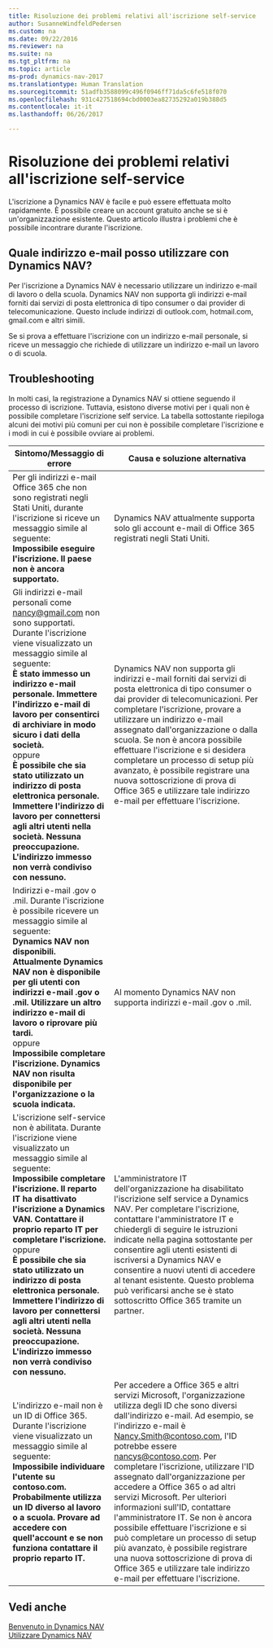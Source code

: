 ```yaml
---
title: Risoluzione dei problemi relativi all'iscrizione self-service
author: SusanneWindfeldPedersen
ms.custom: na
ms.date: 09/22/2016
ms.reviewer: na
ms.suite: na
ms.tgt_pltfrm: na
ms.topic: article
ms-prod: dynamics-nav-2017
ms.translationtype: Human Translation
ms.sourcegitcommit: 51adfb3588099c496f0946ff71da5c6fe518f070
ms.openlocfilehash: 931c427518694cbd0003ea82735292a019b388d5
ms.contentlocale: it-it
ms.lasthandoff: 06/26/2017

---
```


# <a name="troubleshooting-self-service-sign-up"></a>Risoluzione dei problemi relativi all'iscrizione self-service
L'iscrizione a Dynamics NAV è facile e può essere effettuata molto rapidamente. È possibile creare un account gratuito anche se si è un'organizzazione esistente. Questo articolo illustra i problemi che è possibile incontrare durante l'iscrizione.

## <a name="what-email-address-can-i-use-with-dynamics-nav"></a>Quale indirizzo e-mail posso utilizzare con Dynamics NAV?
Per l'iscrizione a Dynamics NAV è necessario utilizzare un indirizzo e-mail di lavoro o della scuola. Dynamics NAV non supporta gli indirizzi e-mail forniti dai servizi di posta elettronica di tipo consumer o dai provider di telecomunicazione. Questo include indirizzi di outlook.com, hotmail.com, gmail.com e altri simili.

Se si prova a effettuare l'iscrizione con un indirizzo e-mail personale, si riceve un messaggio che richiede di utilizzare un indirizzo e-mail un lavoro o di scuola.

## <a name="troubleshooting"></a>Troubleshooting
In molti casi, la registrazione a Dynamics NAV si ottiene seguendo il processo di iscrizione. Tuttavia, esistono diverse motivi per i quali non è possibile completare l'iscrizione self service. La tabella sottostante riepiloga alcuni dei motivi più comuni per cui non è possibile completare l'iscrizione e i modi in cui è possibile ovviare ai problemi.

|Sintomo/Messaggio di errore                                                                             |Causa e soluzione alternativa|
|--------------------------------------------------------------------------------------------------|--------------------|
|Per gli indirizzi e-mail Office 365 che non sono registrati negli Stati Uniti, durante l'iscrizione si riceve un messaggio simile al seguente: <br>**Impossibile eseguire l'iscrizione. Il paese non è ancora supportato.**<br> |Dynamics NAV attualmente supporta solo gli account e-mail di Office 365 registrati negli Stati Uniti.|
|Gli indirizzi e-mail personali come nancy@gmail.com non sono supportati. Durante l'iscrizione viene visualizzato un messaggio simile al seguente: <br>**È stato immesso un indirizzo e-mail personale. Immettere l'indirizzo e-mail di lavoro per consentirci di archiviare in modo sicuro i dati della società.**<br> oppure <br> **È possibile che sia stato utilizzato un indirizzo di posta elettronica personale. Immettere l'indirizzo di lavoro per connettersi agli altri utenti nella società. Nessuna preoccupazione. L'indirizzo immesso non verrà condiviso con nessuno.** | Dynamics NAV non supporta gli indirizzi e-mail forniti dai servizi di posta elettronica di tipo consumer o dai provider di telecomunicazioni. Per completare l'iscrizione, provare a utilizzare un indirizzo e-mail assegnato dall'organizzazione o dalla scuola. Se non è ancora possibile effettuare l'iscrizione e si desidera completare un processo di setup più avanzato, è possibile registrare una nuova sottoscrizione di prova di Office 365 e utilizzare tale indirizzo e-mail per effettuare l'iscrizione.
|Indirizzi e-mail .gov o .mil. Durante l'iscrizione è possibile ricevere un messaggio simile al seguente: <br>**Dynamics NAV non disponibili. Attualmente Dynamics NAV non è disponibile per gli utenti con indirizzi e-mail .gov o .mil. Utilizzare un altro indirizzo e-mail di lavoro o riprovare più tardi.** <br>oppure <br>**Impossibile completare l'iscrizione. Dynamics NAV non risulta disponibile per l'organizzazione o la scuola indicata.**|Al momento Dynamics NAV non supporta indirizzi e-mail .gov o .mil.|
|L'iscrizione self-service non è abilitata. Durante l'iscrizione viene visualizzato un messaggio simile al seguente: <br>**Impossibile completare l'iscrizione. Il reparto IT ha disattivato l'iscrizione a Dynamics VAN. Contattare il proprio reparto IT per completare l'iscrizione.** <br>oppure <br> **È possibile che sia stato utilizzato un indirizzo di posta elettronica personale. Immettere l'indirizzo di lavoro per connettersi agli altri utenti nella società. Nessuna preoccupazione. L'indirizzo immesso non verrà condiviso con nessuno.**|L'amministratore IT dell'organizzazione ha disabilitato l'iscrizione self service a Dynamics NAV. Per completare l'iscrizione, contattare l'amministratore IT e chiedergli di seguire le istruzioni indicate nella pagina sottostante per consentire agli utenti esistenti di iscriversi a Dynamics NAV e consentire a nuovi utenti di accedere al tenant esistente. Questo problema può verificarsi anche se è stato sottoscritto Office 365 tramite un partner.|
|L'indirizzo e-mail non è un ID di Office 365. Durante l'iscrizione viene visualizzato un messaggio simile al seguente: <br>**Impossibile individuare l'utente su contoso.com. Probabilmente utilizza un ID diverso al lavoro o a scuola. Provare ad accedere con quell'account e se non funziona contattare il proprio reparto IT.**|Per accedere a Office 365 e altri servizi Microsoft, l'organizzazione utilizza degli ID che sono diversi dall'indirizzo e-mail. Ad esempio, se l'indirizzo e-mail è Nancy.Smith@contoso.com, l'ID potrebbe essere  nancys@contoso.com. Per completare l'iscrizione, utilizzare l'ID assegnato dall'organizzazione per accedere a Office 365 o ad altri servizi Microsoft. Per ulteriori informazioni sull'ID, contattare l'amministratore IT. Se non è ancora possibile effettuare l'iscrizione e si può completare un processo di setup più avanzato, è possibile registrare una nuova sottoscrizione di prova di Office 365 e utilizzare tale indirizzo e-mail per effettuare l'iscrizione.|


## <a name="see-also"></a>Vedi anche
[Benvenuto in Dynamics NAV](across-get-started.md)  
[Utilizzare Dynamics NAV](ui-work-product.md)




